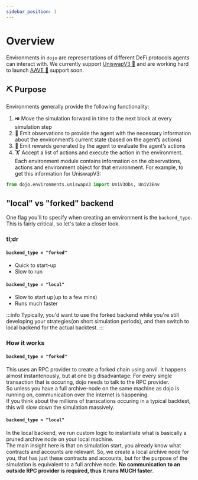```yaml
---
sidebar_position: 1
---
```


# Overview

Environments in `dojo` are representations of different DeFi protocols agents can interact with.
We currently support [UniswapV3 🦄](./UniswapV3) and are working hard to launch [AAVE 👻](https://twitter.com/EDuijnstee/status/1709877207047266657) support soon.

## ⛏️ Purpose
Environments generally provide the following functionality: 
1. ⏯️ Move the simulation forward in time to the next block at every simulation step
2. 🔎 Emit observations to provide the agent with the necessary information about the environment’s current state (based on the agent’s actions)
3. 🥇 Emit rewards generated by the agent to evaluate the agent’s actions
4. 🏋️ Accept a list of actions and execute the action in the environment.
Each environment module contains information on the observations, actions and environment object for that environment. For example, to get this information for UniswapV3: 

```python
from dojo.environments.uniswapV3 import UniV3Obs, UniV3Env
```

## "local" vs "forked" backend

One flag you'll to specify when creating an environment is the `backend_type`. This is fairly critical, so let's take a closer look.

### tl;dr
#### `backend_type = "forked"`
 - Quick to start-up
 - Slow to run
#### `backend_type = "local"`
 - Slow to start up(up to a few mins)
 - Runs much faster

:::info
Typically, you'd want to use the forked backend while you're still developing your strategies(on short simulation periods), and then switch to local backend for the actual backtest.
:::

### How it works

#### `backend_type = "forked"`
This uses an RPC provider to create a forked chain using anvil. It happens almost instantenously, but at one big disadvantage: For every single transaction that is occuring, dojo needs to talk to the RPC provider.  
So unless you have a full archive-node on the same machine as dojo is running on, communication over the internet is happening.  
If you think about the millions of transcations occuring in a typical backtest, this will slow down the simulation massively.
#### `backend_type = "local"`
In the local backend, we run custom logic to instantiate what is basically a pruned archive node on your local machine.  
The main insight here is that on simulation start, you already know what contracts and accounts are relevant.
So, we create a local archive node for you, that has just these contracts and accounts, but for the purpose of the simulation is equivalent to a full archive node. **No communication to an outside RPC provider is required, thus it runs MUCH faster**.